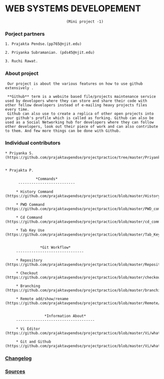 #                            WEB SYSTEMS DEVELOPEMENT
                                (Mini project -1)

### Porject partners

    1. Prajakta Pendse.(pp765@njit.edu)

    2. Priyanka Subramanian. (pds45@njit.edu)

    3. Ruchi Rawat. 

### About project

     Our project is about the various features on how to use github extensively .

     **Github** term is a website based file/projects maintenance service used by developers where they can store and share their code with other fellow developers instead of e-mailing heavy projects files every time.
     Github can also use to create a replica of other open projects into your github's profile which is called as forking. Github can also be used as a Social Networking hub for developers where they can follow other developers, look out their piece of work and can also contribute to them. And few more things can be done with Github.



### Individual contributors

    * Priyanka S. (https://github.com/prajaktavpendse/projectpractice/tree/master/Priyanka)


    * Prajakta P. 

                  *Commands*
          --------------------------

         * History Command (https://github.com/prajaktavpendse/projectpractice/blob/master/History_command/history.md)

         * PWD Command (https://github.com/prajaktavpendse/projectpractice/blob/master/PWD_command/pwd.md)

         * Cd Command (https://github.com/prajaktavpendse/projectpractice/blob/master/cd_command/cd.md)

         * Tab Key Use (https://github.com/prajaktavpendse/projectpractice/blob/master/Tab_Key_Use/tab_key.md)


                    *Git Workflow*
         -------------------------------

         * Repository (https://github.com/prajaktavpendse/projectpractice/blob/master/Repository/Repository.md)

         * Checkout (https://github.com/prajaktavpendse/projectpractice/blob/master/checkout/checkout.md)

         * Branching (https://github.com/prajaktavpendse/projectpractice/blob/master/branching/branching.md)

         * Remote add/show/rename (https://github.com/prajaktavpendse/projectpractice/blob/master/Remote/remote.md)


                      *Information About*
         ------------------------------------

         * Vi Editor (https://github.com/prajaktavpendse/projectpractice/blob/master/Vi/what_is_Vi.md)

         * Git and Github (https://github.com/prajaktavpendse/projectpractice/blob/master/Vi/what_is_git.md)

### [Changelog](https://github.com/prajaktavpendse/projectpractice/blob/master/log.txt)

### [Sources](https://github.com/prajaktavpendse/projectpractice/blob/master/sources.md)

    
